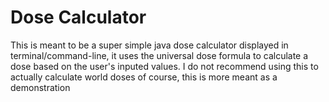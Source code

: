 # Dose Calculator
This is meant to be a super simple java dose calculator displayed in terminal/command-line, it uses the universal dose formula to calculate a dose based on the user's inputed values. I do not recommend using this to actually calculate world doses of course, this is more meant as a demonstration
